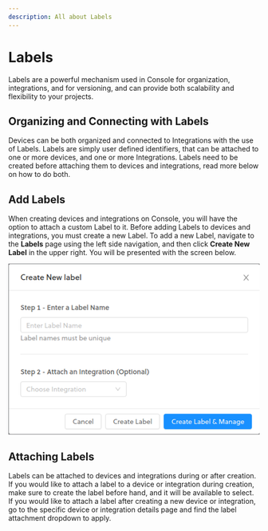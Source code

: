 ```yaml
---
description: All about Labels
---
```


# Labels

Labels are a powerful mechanism used in Console for organization, integrations, and for versioning, and can provide both scalability and flexibility to your projects.

## Organizing and Connecting with Labels

Devices can be both organized and connected to Integrations with the use of Labels. Labels are simply user defined identifiers, that can be attached to one or more devices, and one or more Integrations. Labels need to be created before attaching them to devices and integrations, read more below on how to do both. 

## Add Labels

When creating devices and integrations on Console, you will have the option to attach a custom Label to it. Before adding Labels to devices and integrations, you must create a new Label. To add a new Label, navigate to the **Labels** page using the left side navigation, and then click **Create New Label** in the upper right. You will be presented with the screen below.

![](../.gitbook/assets/console_create_label.png)

## Attaching Labels

Labels can be attached to devices and integrations during or after creation. If you would like to attach a label to a device or integration during creation, make sure to create the label before hand, and it will be available to select. If you would like to attach a label after creating a new device or integration, go to the specific device or integration details page and find the label attachment dropdown to apply.

